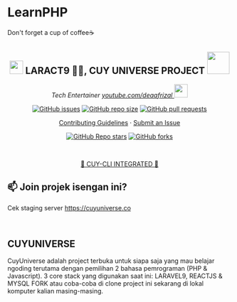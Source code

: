 # LearnPHP
Don't forget a cup of coffee☕
<h2 align="center"><img src="https://emojis.slackmojis.com/emojis/images/1531849430/4246/blob-sunglasses.gif?1531849430" width="30"/> LARACT9 🐱‍💻, CUY UNIVERSE PROJECT <img src="https://media.giphy.com/media/12oufCB0MyZ1Go/giphy.gif" width="50"></h2>

<p align="center"><em>Tech Entertainer <a href="https://youtube.com/deaafrizal">youtube.com/deaafrizal
</a><img src="https://media.giphy.com/media/WUlplcMpOCEmTGBtBW/giphy.gif" width="30"> 
</em></p>

<p align="center">
    <a href="https://github.com/deaaprizal/laract9/issues"><img src="https://img.shields.io/github/issues/deaaprizal/laract9" alt="GitHub issues"></a>
    <a href="https://github.com/deaaprizal/laract9"><img alt="GitHub repo size" src="https://img.shields.io/github/repo-size/deaaprizal/laract9"></a>
    <a href="https://github.com/deaaprizal/laract9/pulls"><img alt="GitHub pull requests" src="https://img.shields.io/github/issues-pr/deaaprizal/laract9"></a>
</p>

<p align="center">
  <a href="https://github.com/ideaaprizal/laract9/blob/main/CONTRIBUTING.md">Contributing Guidelines</a>
  ·
  <a href="https://github.com/deaaprizal/laract9/issues/new">Submit an Issue</a>
  <br>

 <p align="center">
    <a href="https://github.com/deaaprizal/laract9/"><img alt="GitHub Repo stars" src="https://img.shields.io/github/stars/deaaprizal/laract9?style=social"></a>
    <a href="https://github.com/deaaprizal/laract9/"><img alt="GitHub forks" src="https://img.shields.io/github/forks/deaaprizal/laract9?style=social"></a>
  </p>
</p>

<br>
<p align="center">
    <a href="https://www.npmjs.com/package/cuy-cli">🧾 CUY-CLI INTEGRATED 🧾</a>
</p>

## 📫 Join projek isengan ini?
Cek staging server https://cuyuniverse.co

<br>

## CUYUNIVERSE
CuyUniverse adalah project terbuka untuk siapa saja yang mau belajar ngoding terutama dengan pemilihan 2 bahasa pemrograman (PHP & Javascript).
3 core stack yang digunakan saat ini: LARAVEL9, REACTJS & MYSQL
FORK atau coba-coba di clone project ini sekarang di lokal komputer kalian masing-masing.


